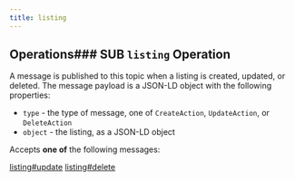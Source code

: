 ```yaml
---
title: listing
---
```

## Operations### SUB `listing` Operation

A message is published to this topic when a listing is created, updated, or deleted.
The message payload is a JSON-LD object with the following properties:
- `type` - the type of message, one of `CreateAction`, `UpdateAction`, or `DeleteAction`
- `object` - the listing, as a JSON-LD object


Accepts **one of** the following messages:

[listing#update](message/listing.update)
[listing#delete](message/listing.delete)



